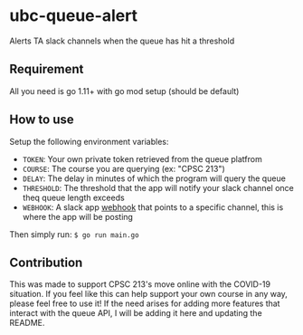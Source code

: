 # ubc-queue-alert
Alerts TA slack channels when the queue has hit a threshold

## Requirement
All you need is go 1.11+ with go mod setup (should be default)

## How to use

Setup the following environment variables:
* `TOKEN`: Your own private token retrieved from the queue platfrom
* `COURSE`: The course you are querying (ex: "CPSC 213")
* `DELAY`: The delay in minutes of which the program will query the queue
* `THRESHOLD`: The threshold that the app will notify your slack channel once theq queue length exceeds
* `WEBHOOK`: A slack app [webhook](https://api.slack.com/messaging/webhooks) that points to a specific channel, this is where the app will be posting 

Then simply run:
```$ go run main.go```

## Contribution
This was made to support CPSC 213's move online with the COVID-19 situation. If you feel like this can help support your own course in any way, please feel free to use it!
If the need arises for adding more features that interact with the queue API, I will be adding it here and updating the README.
